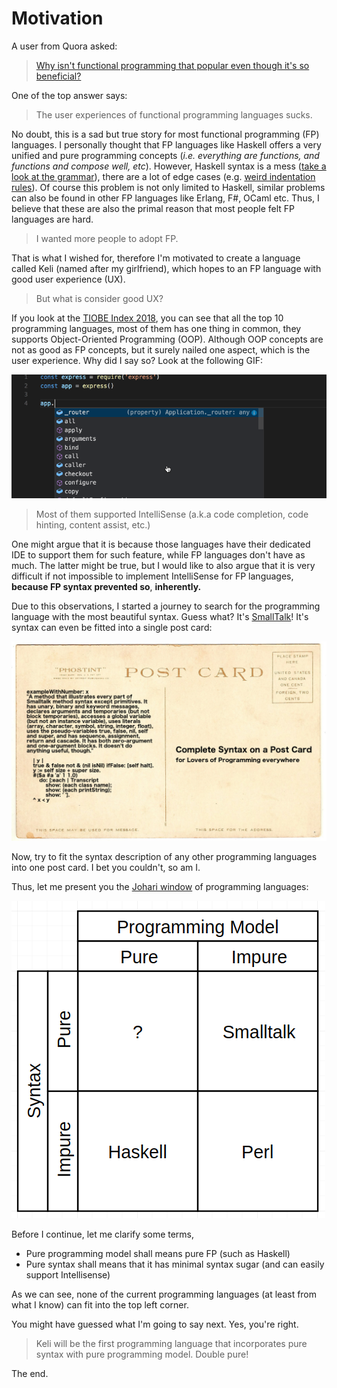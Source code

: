 # Motivation

A user from Quora asked: 

> [Why isn't functional programming that popular even though it's so beneficial?](https://www.quora.com/Why-isnt-functional-programming-that-popular-even-though-its-so-beneficial)

One of the top answer says: 

> The user experiences of functional programming languages sucks.

No doubt, this is a sad but true story for most functional programming  \(FP\) languages. I personally thought that FP languages like Haskell offers a very unified and pure programming concepts \(_i.e. everything are functions, and functions and compose well, etc_\). However, Haskell syntax is a mess \([take a look at the grammar](https://www.haskell.org/onlinereport/syntax-iso.html)\), there are a lot of edge cases \(e.g. [weird indentation rules](https://github.com/haskell/haskell-mode/wiki/Why-TAB-cycle-indentation-for-Haskell-is-a-hard-problem)\). Of course this problem is not only limited to Haskell, similar problems can also be found in other FP languages like Erlang, F\#, OCaml etc.  Thus, I believe that these are also the primal reason that most people felt FP languages are hard. 

> I wanted more people to adopt FP.

That is what I wished for, therefore I'm motivated to create a language called Keli \(named after my girlfriend\), which hopes to an FP language with good user experience \(UX\). 

> But what is consider good UX?

If you look at the [TIOBE Index 2018](https://www.tiobe.com/tiobe-index/), you can see that all the top 10 programming languages, most of them has one thing in common, they supports Object-Oriented Programming \(OOP\). Although OOP concepts are not as good as FP concepts, but it surely nailed one aspect, which is the user experience. Why did I say so? Look at the following GIF: 

![IntelliSense in action](.gitbook/assets/intellisense.gif)

> Most of them supported IntelliSense \(a.k.a code completion, code hinting, content assist, etc.\)

One might argue that it is because those languages have their dedicated IDE to support them for such feature, while FP languages don't have as much. The latter might be true, but I would like to also argue that it is very difficult if not impossible to implement IntelliSense for FP languages, **because FP syntax prevented so**, **inherently.**  

Due to this observations, I started a journey to search for the programming language with the most beautiful syntax. Guess what? It's [SmallTalk](https://en.wikipedia.org/wiki/Smalltalk)! It's syntax can even be fitted into a single post card:

![Smalltalk syntax in just a post card](.gitbook/assets/image%20%281%29.png)

Now, try to fit the syntax description of any other programming languages into one post card. I bet you couldn't, so am I. 

Thus, let me present you the [Johari window](https://en.wikipedia.org/wiki/Johari_window) of programming languages: 

![Johari window of programming languages \(sorry if I offended any Perl-ians\)](.gitbook/assets/image%20%282%29.png)

Before I continue, let me clarify some terms, 

* Pure programming model shall means pure FP \(such as Haskell\)
* Pure syntax shall means that it has minimal syntax sugar \(and can easily support Intellisense\)

As we can see,  none of the current programming languages \(at least from what I know\) can fit into the top left corner. 

You might have guessed what I'm going to say next. Yes, you're right. 

> Keli will be the first programming language that incorporates pure syntax with pure  programming model. Double pure!

The end.

